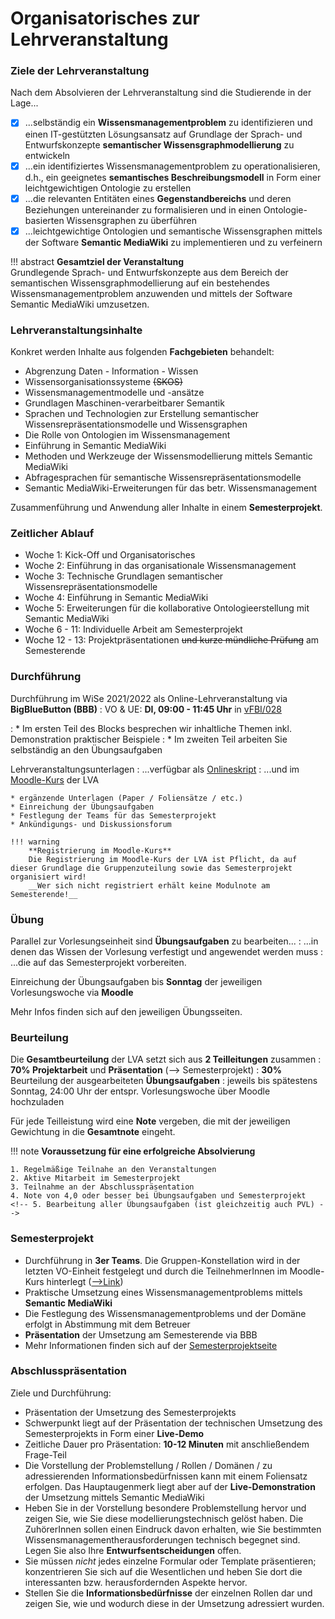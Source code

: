 # Organisatorisches zur Lehrveranstaltung


### Ziele der Lehrveranstaltung

Nach dem Absolvieren der Lehrveranstaltung sind die Studierende in der Lage...

* [x] ...selbständig ein **Wissensmanagementproblem** zu identifizieren und einen IT-gestützten Lösungsansatz auf Grundlage der Sprach- und Entwurfskonzepte **semantischer Wissensgraphmodellierung** zu entwickeln
* [x] ...ein identifiziertes Wissensmanagementproblem zu operationalisieren, d.h., ein geeignetes **semantisches Beschreibungsmodell** in Form einer leichtgewichtigen Ontologie zu erstellen
* [x] ...die relevanten Entitäten eines **Gegenstandbereichs** und deren Beziehungen untereinander zu formalisieren und in einen Ontologie-basierten Wissensgraphen zu überführen
* [x] ...leichtgewichtige Ontologien und semantische Wissensgraphen mittels der Software **Semantic MediaWiki** zu implementieren und zu verfeinern

!!! abstract
    **Gesamtziel der Veranstaltung**  
    Grundlegende Sprach- und Entwurfskonzepte aus dem Bereich der semantischen Wissensgraphmodellierung auf ein bestehendes Wissensmanagementproblem anzuwenden und mittels der Software Semantic MediaWiki umzusetzen.


### Lehrveranstaltungsinhalte

Konkret werden Inhalte aus folgenden **Fachgebieten** behandelt:

* Abgrenzung Daten - Information - Wissen
* Wissensorganisationssysteme ~~(SKOS)~~
* Wissensmanagementmodelle und -ansätze
* Grundlagen Maschinen-verarbeitbarer Semantik
* Sprachen und Technologien zur Erstellung semantischer Wissensrepräsentationsmodelle und Wissensgraphen
* Die Rolle von Ontologien im Wissensmanagement
* Einführung in Semantic MediaWiki
* Methoden und Werkzeuge der Wissensmodellierung mittels Semantic MediaWiki
* Abfragesprachen für semantische Wissensrepräsentationsmodelle
* Semantic MediaWiki-Erweiterungen für das betr. Wissensmanagement

Zusammenführung und Anwendung aller Inhalte in einem **Semesterprojekt**.


### Zeitlicher Ablauf


- Woche 1: Kick-Off und Organisatorisches  
- Woche 2: Einführung in das organisationale Wissensmanagement  
- Woche 3: Technische Grundlagen semantischer Wissensrepräsentationsmodelle  
- Woche 4: Einführung in Semantic MediaWiki  
- Woche 5: Erweiterungen für die kollaborative Ontologieerstellung mit Semantic MediaWiki  
- Woche 6 - 11: Individuelle Arbeit am Semesterprojekt   
- Woche 12 - 13: Projektpräsentationen ~~und kurze mündliche Prüfung~~ am Semesterende



<!-- ### Zeitlicher Ablauf

Woche 1: Organisatorisches und Hausaufgabe
Woche 2: Einführung in das Wissensmanagement  
Woche 3: Technologische Grundlagen der Wissensrepräsentation  
Woche 4: Einführung in Semantic MediaWiki  
Woche 5: Fortschrittliche Ontologieentwicklung mit Semantic MediaWiki   
Woche 6 - 11: Semesterprojekt  
Woche 11 - 12: Abschlusspräsentationen  
Woche 13: Prüfungsleistung   -->



### Durchführung

Durchführung im WiSe 2021/2022 als Online-Lehrveranstaltung via **BigBlueButton (BBB)**
: VO & UE: **DI, 09:00 - 11:45 Uhr** in [vFBI/028](<https://rooms.fbi.h-da.de/r/vFBI/028>)
<!-- : UE: **MO, 14:15 - 15:45 Uhr** in [Raum D14/00.04](<https://rooms.fbi.h-da.de/D14/00.04>) oder via [Jitsi-Meeting](<https://meet.fbi.h-da.de/>) -->
: * Im ersten Teil des Blocks besprechen wir inhaltliche Themen inkl. Demonstration praktischer Beispiele
: * Im zweiten Teil arbeiten Sie selbständig an den Übungsaufgaben


Lehrveranstaltungsunterlagen
: ...verfügbar als [Onlineskript](https://projects.fbi.h-da.de/~s.zander/smw/html) 
: ...und im [Moodle-Kurs](https://lernen.h-da.de/course/view.php?id=11623) der LVA

    * ergänzende Unterlagen (Paper / Foliensätze / etc.)
    * Einreichung der Übungsaufgaben
    * Festlegung der Teams für das Semesterprojekt
    * Ankündigungs- und Diskussionsforum

    !!! warning
        **Registrierung im Moodle-Kurs**  
        Die Registrierung im Moodle-Kurs der LVA ist Pflicht, da auf dieser Grundlage die Gruppenzuteilung sowie das Semesterprojekt organisiert wird! 
        __Wer sich nicht registriert erhält keine Modulnote am Semesterende!__


### Übung

Parallel zur Vorlesungseinheit sind **Übungsaufgaben** zu bearbeiten... 
: ...in denen das Wissen der Vorlesung verfestigt und angewendet werden muss
: ...die auf das Semesterprojekt vorbereiten.


<!-- ~~Die Bearbeitung der ersten beiden Übungsaufgaben ist __PVL__ und damit Pflicht für ein erfolgreiches Absolvieren der LVA.~~ -->
<!-- Die Bearbeitung der Übungsaufgaben wird dringend empfohlen. Für eine konsequente und korrekte Bearbeitung aller Übungsaufgaben gibt es einen Bonus auf die Abschlussnote.  -->

<!-- idR __eine Woche Bearbeitungszeit__ bis zur nächsten Vorlesungseinheit -->

Einreichung der Übungsaufgaben bis **Sonntag** der jeweiligen Vorlesungswoche via **Moodle**

Mehr Infos finden sich auf den jeweiligen Übungsseiten.


### Beurteilung

Die **Gesamtbeurteilung** der LVA setzt sich aus **2 Teilleitungen** zusammen
: __70% Projektarbeit__ und __Präsentation__ (--> Semesterprojekt)
: __30%__ Beurteilung der ausgearbeiteten __Übungsaufgaben__
    : jeweils bis spätestens Sonntag, 24:00 Uhr der entspr. Vorlesungswoche  über Moodle hochzuladen

Für jede Teilleistung wird eine **Note** vergeben, die mit der jeweiligen Gewichtung in die **Gesamtnote** eingeht.


!!! note
    **Voraussetzung für eine erfolgreiche Absolvierung**

    1. Regelmäßige Teilnahe an den Veranstaltungen
    2. Aktive Mitarbeit im Semesterprojekt
    3. Teilnahme an der Abschlusspräsentation
    4. Note von 4,0 oder besser bei Übungsaufgaben und Semesterprojekt
    <!-- 5. Bearbeitung aller Übungsaufgaben (ist gleichzeitig auch PVL) -->


### Semesterprojekt

* Durchführung in __3er Teams__. Die Gruppen-Konstellation wird in der letzten VO-Einheit festgelegt und durch die TeilnehmerInnen im Moodle-Kurs hinterlegt ([-->Link](https://lernen.h-da.de/mod/data/view.php?id=357528))
* Praktische Umsetzung eines Wissensmanagementproblems mittels **Semantic MediaWiki**
* Die Festlegung des Wissensmanagementproblems und der Domäne erfolgt in Abstimmung mit dem Betreuer
* **Präsentation** der Umsetzung am Semesterende via BBB
* Mehr Informationen finden sich auf der [Semesterprojektseite](semesterprojekt.md)


### Abschlusspräsentation

Ziele und Durchführung:

* Präsentation der Umsetzung des Semesterprojekts
* Schwerpunkt liegt auf der Präsentation der technischen Umsetzung des Semesterprojekts in Form einer **Live-Demo**
* Zeitliche Dauer pro Präsentation: __10-12 Minuten__ mit anschließendem Frage-Teil
* Die Vorstellung der Problemstellung / Rollen / Domänen / zu adressierenden Informationsbedürfnissen kann mit einem Foliensatz erfolgen. Das Hauptaugenmerk liegt aber auf der __Live-Demonstration__ der Umsetzung mittels Semantic MediaWiki
* Heben Sie in der Vorstellung besondere Problemstellung hervor und zeigen Sie, wie Sie diese modellierungstechnisch gelöst haben. Die ZuhörerInnen sollen einen Eindruck davon erhalten, wie Sie bestimmten Wissensmanagementherausforderungen technisch begegnet sind. Legen Sie also Ihre **Entwurfsentscheidungen** offen.
* Sie müssen _nicht_ jedes einzelne Formular oder Template präsentieren; konzentrieren Sie sich auf die Wesentlichen und heben Sie dort die interessanten bzw. herausfordernden Aspekte hervor. 
* Stellen Sie die **Informationsbedürfnisse** der einzelnen Rollen dar und zeigen Sie, wie und wodurch diese in der Umsetzung adressiert wurden. 


